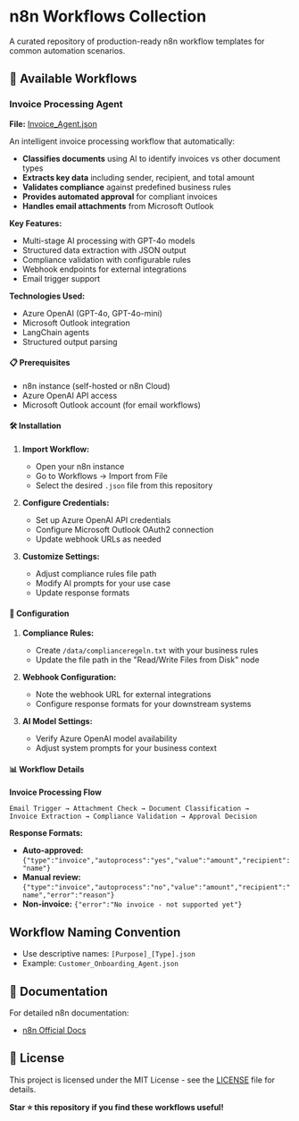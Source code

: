 # n8n Workflows Collection

A curated repository of production-ready n8n workflow templates for common automation scenarios.

## 🚀 Available Workflows

### Invoice Processing Agent
**File:** [Invoice_Agent.json](Invoice_Agent.json)

An intelligent invoice processing workflow that automatically:
- **Classifies documents** using AI to identify invoices vs other document types
- **Extracts key data** including sender, recipient, and total amount
- **Validates compliance** against predefined business rules
- **Provides automated approval** for compliant invoices
- **Handles email attachments** from Microsoft Outlook

**Key Features:**
- Multi-stage AI processing with GPT-4o models
- Structured data extraction with JSON output
- Compliance validation with configurable rules
- Webhook endpoints for external integrations
- Email trigger support

**Technologies Used:**
- Azure OpenAI (GPT-4o, GPT-4o-mini)
- Microsoft Outlook integration
- LangChain agents
- Structured output parsing

#### 📋 Prerequisites

- n8n instance (self-hosted or n8n Cloud)
- Azure OpenAI API access
- Microsoft Outlook account (for email workflows)

#### 🛠️ Installation

1. **Import Workflow:**
   - Open your n8n instance
   - Go to Workflows → Import from File
   - Select the desired `.json` file from this repository

2. **Configure Credentials:**
   - Set up Azure OpenAI API credentials
   - Configure Microsoft Outlook OAuth2 connection
   - Update webhook URLs as needed

3. **Customize Settings:**
   - Adjust compliance rules file path
   - Modify AI prompts for your use case
   - Update response formats

#### 🔧 Configuration

1. **Compliance Rules:**
   - Create `/data/complianceregeln.txt` with your business rules
   - Update the file path in the "Read/Write Files from Disk" node

2. **Webhook Configuration:**
   - Note the webhook URL for external integrations
   - Configure response formats for your downstream systems

3. **AI Model Settings:**
   - Verify Azure OpenAI model availability
   - Adjust system prompts for your business context

#### 📊 Workflow Details

**Invoice Processing Flow**
```
Email Trigger → Attachment Check → Document Classification → 
Invoice Extraction → Compliance Validation → Approval Decision
```

**Response Formats:**
- **Auto-approved:** `{"type":"invoice","autoprocess":"yes","value":"amount","recipient":"name"}`
- **Manual review:** `{"type":"invoice","autoprocess":"no","value":"amount","recipient":"name","error":"reason"}`
- **Non-invoice:** `{"error":"No invoice - not supported yet"}`


## Workflow Naming Convention
- Use descriptive names: `[Purpose]_[Type].json`
- Example: `Customer_Onboarding_Agent.json`

## 📖 Documentation

For detailed n8n documentation:
- [n8n Official Docs](https://docs.n8n.io/)

## 📄 License

This project is licensed under the MIT License - see the [LICENSE](LICENSE) file for details.

**Star ⭐ this repository if you find these workflows useful!**